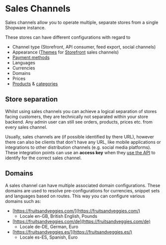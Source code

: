 # Sales Channels

Sales channels allow you to operate multiple, separate stores from a single Shopware instance.

These stores can have different configurations with regard to

* Channel type \(Storefront, API consumer, feed export, social channels\)
* Appearance \([Themes](sales-channels.md) for [Storefront](../../../guides/plugins/plugins/storefront/) sales channels\)
* [Payment methods](https://github.com/shopware/docs/tree/398d77d6998dd9966386fd6f38cb4f636f7d8237/concepts/commerce/checkout-concept/payments.md)
* Languages
* Currencies
* Domains
* Prices
* [Products](products.md) & [categories](categories.md)

## Store separation

Whilst using sales channels you can achieve a logical separation of stores facing customers, they are technically not separated within your store backend. Any admin user can still see orders, products, prices etc. from every sales channel.

Usually, sales channels are \(if possible identified by there URL\), however there can also be clients that don't have any URL, like mobile applications or integrations to other distribution channels \(e.g. social media platforms\). These integration points can use an **access key** when they [use the API](../../../guides/integrations-api/store-api-guide/#authentication-and-setup) to identify for the correct sales channel.

## Domains

A sales channel can have multiple associated domain configurations. These domains are used to resolve pre-configurations for currencies, snippet sets and languages based on routes. This way you can configure various domains such as:
<!-- markdown-link-check-disable -->
* [https://fruitsandveggies.com/](https://fruitsandveggies.com/)
  * Locale en-GB, British English, Pounds
* [https://fruitsandveggies.com/de](https://fruitsandveggies.com/de)
  * Locale de-DE, German, Euro
* [https://fruitsandveggies.es/](https://fruitsandveggies.es/)
  * Locale es-ES, Spanish, Euro
<!-- markdown-link-check-enable -->
